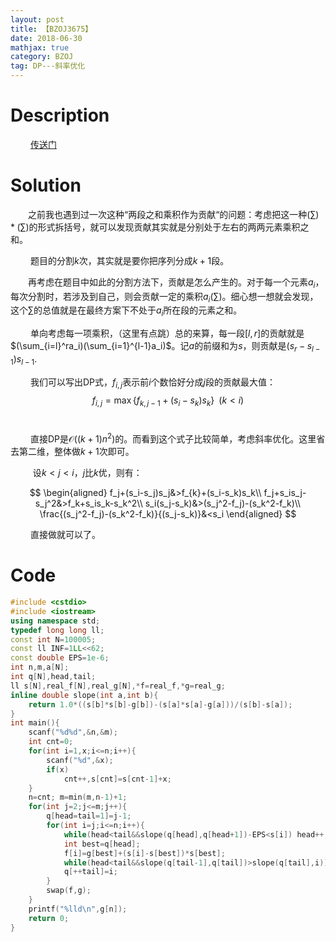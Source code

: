 ```yaml
---
layout: post
title: 【BZOJ3675】
date: 2018-06-30
mathjax: true
category: BZOJ
tag: DP---斜率优化
---
```

# Description

​	　　[传送门](https://www.lydsy.com/JudgeOnline/problem.php?id=3675)




<!-- more -->
# Solution

​	　　之前我也遇到过一次这种“两段之和乘积作为贡献“的问题：考虑把这一种$(\sum) *(\sum)$的形式拆括号，就可以发现贡献其实就是分别处于左右的两两元素乘积之和。

​	　　题目的分割$k$次，其实就是要你把序列分成$k+1$段。

​	　　再考虑在题目中如此的分割方法下，贡献是怎么产生的。对于每一个元素$a_i$，每次分割时，若涉及到自己，则会贡献一定的乘积$a_i(\sum)$。细心想一想就会发现，这个$\sum$的总值就是在最终方案下不处于$a_i$所在段的元素之和。

​	　　单向考虑每一项乘积，（这里有点跳）总的来算，每一段$[l,r]$的贡献就是$(\sum_{i=l}^ra_i)(\sum_{i=1}^{l-1}a_i)$。记$a$的前缀和为$s$，则贡献是$(s_r-s_{l-1})s_{l-1}$.

​	　　我们可以写出DP式，$f_{i,j}$表示前$i$个数恰好分成$j$段的贡献最大值：
$$
f_{i,j}=\max\{f_{k,j-1}+(s_i-s_k)s_k\}\;\;(k<i)
$$
​	

​	　　直接DP是$\mathcal O((k+1)n^2)$的。而看到这个式子比较简单，考虑斜率优化。这里省去第二维，整体做$k+1$次即可。

​	　　	设$k<j<i$，$j$比$k$优，则有：

$$
\begin{aligned}
f_j+(s_i-s_j)s_j&>f_{k}+(s_i-s_k)s_k\\
f_j+s_is_j-s_j^2&>f_k+s_is_k-s_k^2\\
s_i(s_j-s_k)&>(s_j^2-f_j)-(s_k^2-f_k)\\
\frac{(s_j^2-f_j)-(s_k^2-f_k)}{(s_j-s_k)}&<s_i
\end{aligned}
$$

​	　　直接做就可以了。





# Code

```c++
#include <cstdio>
#include <iostream>
using namespace std;
typedef long long ll;
const int N=100005;
const ll INF=1LL<<62;
const double EPS=1e-6;
int n,m,a[N];
int q[N],head,tail;
ll s[N],real_f[N],real_g[N],*f=real_f,*g=real_g;
inline double slope(int a,int b){
	return 1.0*((s[b]*s[b]-g[b])-(s[a]*s[a]-g[a]))/(s[b]-s[a]);
}
int main(){
	scanf("%d%d",&n,&m);
	int cnt=0;
	for(int i=1,x;i<=n;i++){
		scanf("%d",&x);
		if(x)
			cnt++,s[cnt]=s[cnt-1]+x;
	}
	n=cnt; m=min(m,n-1)+1;
	for(int j=2;j<=m;j++){
		q[head=tail=1]=j-1;
		for(int i=j;i<=n;i++){
			while(head<tail&&slope(q[head],q[head+1])-EPS<s[i]) head++;
			int best=q[head];
			f[i]=g[best]+(s[i]-s[best])*s[best];	
			while(head<tail&&slope(q[tail-1],q[tail])>slope(q[tail],i)) tail--;
			q[++tail]=i;
		}
		swap(f,g);
	}
	printf("%lld\n",g[n]);
	return 0;
}
```









​	

​	